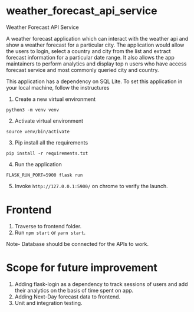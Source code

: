 # weather_forecast_api_service
Weather Forecast API Service

A weather forecast application which can interact with the weather api and show a weather forecast
for a particular city. The application would allow the users to login, select a country and city from the list
and extract forecast information for a particular date range. It also allows the app maintainers to perform
analytics and display top n users who have access forecast service and most commonly queried city and
country.

This application has a dependency on SQL Lite.
To set this application in your local machine, follow the instructures
1. Create a new virtual environment
```
python3 -m venv venv
```
2. Activate virtual environment
```
source venv/bin/activate
```
3. Pip install all the requirements
```
pip install -r requirements.txt
```
4. Run the application
```
FLASK_RUN_PORT=5900 flask run
```
5. Invoke `http://127.0.0.1:5900/` on chrome to verify the launch. 


# Frontend
1. Traverse to frontend folder.
2. Run `npm start` or `yarn start`.

Note- Database should be connected for the APIs to work.

# Scope for future improvement
1. Adding flask-login as a dependency to track sessions of users and add their analytics on the basis of time spent on app.
2. Adding Next-Day forecast data to frontend.
3. Unit and integration testing.

